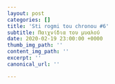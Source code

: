 ```yaml
---
layout: post
categories: []
title: 'Sti rogmi tou chronou #6'
subtitle: Παιχνίδια του μυαλού
date: 2020-02-19 23:00:00 +0000
thumb_img_path: ''
content_img_path: ''
excerpt: ''
canonical_url: ''

---
```

